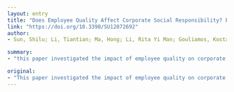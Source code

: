 ```yaml
---
layout: entry
title: "Does Employee Quality Affect Corporate Social Responsibility? Evidence from China"
link: "https://doi.org/10.3390/SU12072692"
author:
- Sun, Shilu; Li, Tiantian; Ma, Hong; Li, Rita Yi Man; Gouliamos, Kostas; Zheng, Jianming; Han, Yan; Manta, Otilia; Comite, Ubaldo; Barros, Teresa; Duarte, Nelson; Yue, Xiao-Guang

summary:
- "this paper investigated the impact of employee quality on corporate social responsibility. Our empirical results show that the educational level of the workforce, as a proxy for employee quality, is positively associated with CSR. Additional analyses found that this positive relationship is more pronounced in non-state-owned enterprises, enterprises with lower marketisation processes, and firms with lower proportions of independent directors."

original:
- "This paper investigated the impact of employee quality on corporate social responsibility (CSR). Based on data from China A-share-listed companies for the years 2012&ndash;2016 and using ordinary least squares, our empirical results show that the educational level of the workforce, as a proxy for employee quality, is positively associated with CSR, which suggests that higher education can promote CSR implementation. Additional analyses found that this positive relationship is more pronounced in non-state-owned enterprises, enterprises in regions with lower marketisation processes, and firms with lower proportions of independent directors. This study extends the literature on human capital at the level of firms&rsquo; entire workforce and CSR by elaborating the positive effect of employee quality on CSR in the context of an emerging economy (China). The results suggest that it is necessary to consider the educational level of employees when analysing CSR, which is of strategic significance for corporate sustainable development."
---
```


